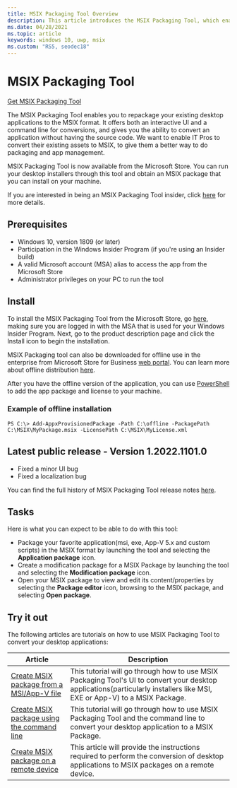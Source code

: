 ```yaml
---
title: MSIX Packaging Tool Overview
description: This article introduces the MSIX Packaging Tool, which enables you to repackage your existing Windows desktop applications to the MSIX format.
ms.date: 04/28/2021
ms.topic: article
keywords: windows 10, uwp, msix
ms.custom: "RS5, seodec18"
---
```


# MSIX Packaging Tool 

<div class="nextstepaction"><p><a class="x-hidden-focus" href="https://www.microsoft.com/p/msix-packaging-tool/9n5lw3jbcxkf" data-linktype="external">Get MSIX Packaging Tool</a></p></div>

The MSIX Packaging Tool enables you to repackage your existing desktop applications to the MSIX format. It offers both an interactive UI and a command line for conversions, and gives you the ability to convert an application without having the source code. We want to enable IT Pros to convert their existing assets to MSIX, to give them a better way to do packaging and app management.

MSIX Packaging Tool is now available from the Microsoft Store. You can run your desktop installers through this tool and obtain an MSIX package that you can install on your machine.

If you are interested in being an MSIX Packaging Tool insider, click [here](insider-program.md) for more details.

## Prerequisites

- Windows 10, version 1809 (or later)
- Participation in the Windows Insider Program (if you're using an Insider build)
- A valid Microsoft account (MSA) alias to access the app from the Microsoft Store 
- Administrator privileges on your PC to run the tool
 
 ## Install
 
To install the MSIX Packaging Tool from the Microsoft Store, go [here](https://www.microsoft.com/p/msix-packaging-tool/9n5lw3jbcxkf), making sure you are logged in with the MSA that is used for your Windows Insider Program. Next, go to the product description page and click the Install icon to begin the installation.

MSIX Packaging tool can also be downloaded for offline use in the enterprise from Microsoft Store for Business [web portal](https://businessstore.microsoft.com/). You can learn more about offline distribution [here](/microsoft-store/distribute-offline-apps#download-an-offline-licensed-app).

After you have the offline version of the application, you can use [PowerShell](/powershell/module/dism/add-appxprovisionedpackage?view=win10-ps&preserve-view=true) to add the app package and license to your machine. 

### Example of offline installation
```
PS C:\> Add-AppxProvisionedPackage -Path C:\offline -PackagePath C:\MSIX\MyPackage.msix -LicensePath C:\MSIX\MyLicense.xml
```

## Latest public release - Version 1.2022.1101.0
- Fixed a minor UI bug
- Fixed a localization bug

You can find the full history of MSIX Packaging Tool release notes [here](release-notes/history.md).

 ## Tasks
 
Here is what you can expect to be able to do with this tool:
 
- Package your favorite application(msi, exe, App-V 5.x and custom scripts) in the MSIX format by launching the tool and selecting the **Application package** icon.
- Create a modification package for a MSIX Package by launching the tool and selecting the **Modification package** icon. 
- Open your MSIX package to view and edit its content/properties by selecting the **Package editor** icon, browsing to the MSIX package, and selecting **Open package**.

## Try it out 

The following articles are tutorials on how to use MSIX Packaging Tool to convert your desktop applications: 

| Article | Description |
|-------|-------------|
| [Create MSIX package from a MSI/App-V file](./create-app-package.md) | This tutorial will go through how to use MSIX Packaging Tool's UI to convert your desktop applications(particularly installers like MSI, EXE or App-V) to a MSIX Package. |
| [Create MSIX package using the command line](package-conversion-command-line.md) | This tutorial will go through how to use MSIX Packaging Tool and the command line to convert your desktop application to a MSIX Package. |
| [Create MSIX package on a remote device](remote-conversion-setup.md) | This article will provide the instructions required to perform the conversion of desktop applications to MSIX packages on a remote device. |
